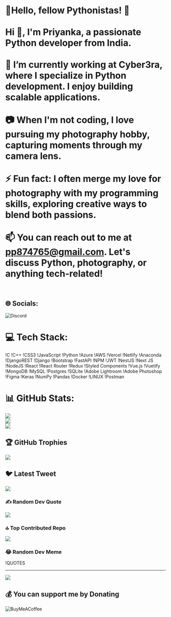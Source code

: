 # 💫Hello, fellow Pythonistas! 🐍<br><br>Hi 👋, I'm Priyanka, a passionate Python developer from India.<br><br>🔭 I’m currently working at Cyber3ra, where I specialize in Python development. I enjoy building scalable applications.<br><br>📷 When I'm not coding, I love pursuing my photography hobby, capturing moments through my camera lens.<br><br>⚡ Fun fact: I often merge my love for photography with my programming skills, exploring creative ways to blend both passions.<br><br>📫 You can reach out to me at pp874765@gmail.com. Let's discuss Python, photography, or anything tech-related!<br><br>


## 🌐 Socials:
![Discord](https://discord.gg/priyanka#6359)

# 💻 Tech Stack:
!C !C++ !CSS3 !JavaScript !Python !Azure !AWS !Vercel !Netlify !Anaconda !DjangoREST !Django !Bootstrap !FastAPI !NPM !JWT !NestJS !Next JS !NodeJS !React !React Router !Redux !Styled Components !Vue.js !Vuetify !MongoDB !MySQL !Postgres !SQLite !Adobe Lightroom !Adobe Photoshop 	!Figma !Keras !NumPy !Pandas !Docker !LINUX !Postman
# 📊 GitHub Stats:
![](https://github-readme-stats.vercel.app/api?username=nikhilrai-tech&theme=radical&hide_border=false&include_all_commits=true&count_private=true)<br/>
![](https://github-readme-streak-stats.herokuapp.com/?user=nikhilrai-tech&theme=radical&hide_border=false)<br/>
![](https://github-readme-stats.vercel.app/api/top-langs/?username=nikhilrai-tech&theme=radical&hide_border=false&include_all_commits=true&count_private=true&layout=compact)

## 🏆 GitHub Trophies
![](https://github-profile-trophy.vercel.app/?username=nikhilrai-tech&theme=radical&no-frame=false&no-bg=true&margin-w=4)

## 🐦 Latest Tweet
![](https://github.com/VishwaGauravIn/github-twitter-card-embed)

### ✍️ Random Dev Quote
![](https://quotes-github-readme.vercel.app/api?type=horizontal&theme=radical)

### 🔝 Top Contributed Repo
![](https://github-contributor-stats.vercel.app/api?username=nikhilrai-tech&limit=5&theme=monokai&combine_all_yearly_contributions=true)

### 😂 Random Dev Meme
!QUOTES

---

<a href="https://visitcount.itsvg.in">
  <img src="https://visitcount.itsvg.in/api?id=nikhilrai-tech&label=Profile%20Views&pretty=false" />
</a>

## 💰 You can support me by Donating
![BuyMeACoffee](https://www.buymeacoffee.com/nrai91088o)

  
<!-- Proudly created with GPRM ( https://gprm.itsvg.in ) -->
